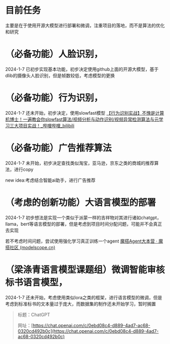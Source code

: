 # 目前任务

主要是在于使用开源大模型进行部署和微调，注重项目的落地，而不是算法的优化和研究


# （必备功能）人脸识别，

2024-1-7 已初步实现基本功能，初步决定使用github上面的开源大模型，基于dlib的摄像头人脸识别，但是帧数较低，考虑模型的更换

# （必备功能）行为识别，

2024-1-7 还未开始，初步决定，使用slowfast模型
[【行为识别实战】不愧是计算机博士！一遍教会你slowfast算法/视频分析与动作识别/视频异常检测算法与元学习三大项目实战！_哔哩哔哩_bilibili](https://www.bilibili.com/video/BV1c14y1p7XR/?spm_id_from=333.337.search-card.all.click&vd_source=e12a6226d70520482a77d7878d59f665)

# （必备功能）广告推荐算法

2024-1-7 未开始，初步决定查找类似淘宝，亚马逊，京东之类的商城的推荐算法，进行copy

new idea:考虑结合智能ai助手，进行广告推荐

# （考虑的创新功能）大语言模型的部署

2024-1-7 初步想法是实现一个类似于派蒙一样的吉祥物对其进行诸如chatgpt，llama，bert等语言模型的部署，但是考虑到项目时间分配问题，可能并不会真正去实现

若不考虑时间问题，尝试使用强化学习真正训练一个agent
[魔搭Agent大本营 · 魔搭社区 (modelscope.cn)](https://www.modelscope.cn/brand/view/agent)

# （梁涤青语言模型课题组）微调智能审核标书语言模型，

2024-1-7 还未开始，考虑使用类似lora之类的框架，进行语言模型的微调，但是考虑到标准标书的文本量过于庞大，而数据集的制作还未开始学习，暂时搁置

> 标题：ChatGPT
>
> 网址：[https://chat.openai.com/c/0ebd08c4-d889-4ad7-ac68-0320cd492b0c](https://chat.openai.com/c/0ebd08c4-d889-4ad7-ac68-0320cd492b0c)
